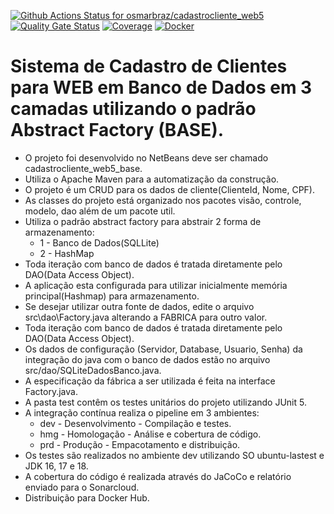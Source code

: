 [![Github Actions Status for osmarbraz/cadastrocliente_web5](https://github.com/osmarbraz/cadastrocliente_web5_base/workflows/Integra%C3%A7%C3%A3o%20continua%20de%20Java%20com%20Maven/badge.svg)](https://github.com/osmarbraz/cadastrocliente_web5_base/actions) 
[![Quality Gate Status](https://sonarcloud.io/api/project_badges/measure?project=osmarbraz_cadastrocliente_web5_base&metric=alert_status)](https://sonarcloud.io/summary/new_code?id=osmarbraz_cadastrocliente_web5_base)
[![Coverage](https://sonarcloud.io/api/project_badges/measure?project=osmarbraz_cadastrocliente_web5_base&metric=coverage)](https://sonarcloud.io/component_measures?id=osmarbraz_cadastrocliente_web5_base&metric=coverage)
[![Docker](https://img.shields.io/badge/Docker-image-brightgreen)](https://hub.docker.com/r/osmarbraz/cadastrocliente_web5_base)

# Sistema de Cadastro de Clientes para WEB em Banco de Dados em 3 camadas utilizando o padrão Abstract Factory (BASE).
 - O projeto foi desenvolvido no NetBeans deve ser chamado cadastrocliente_web5_base.<br>
 - Utiliza o Apache Maven para a automatização da construção.<br>
 - O projeto é um CRUD para os dados de cliente(ClienteId, Nome, CPF).
 - As classes do projeto está organizado nos pacotes visão, controle, modelo, dao além de um pacote util.<br>
 - Utiliza o padrão abstract factory para abstrair 2 forma de armazenamento:
	- 1 - Banco de Dados(SQLLite)
	- 2 - HashMap	
 - Toda iteração com banco de dados é tratada diretamente pelo DAO(Data Access Object).<br>
 - A aplicação esta configurada para utilizar inicialmente memória principal(Hashmap) para armazenamento.
 - Se desejar utilizar outra fonte de dados, edite o arquivo src\dao\Factory.java alterando a FABRICA para outro valor.
 - Toda iteração com banco de dados é tratada diretamente pelo DAO(Data Access Object).<br>
 - Os dados de configuração (Servidor, Database, Usuario, Senha) da integração do java com o banco de dados estão no arquivo src/dao/SQLiteDadosBanco.java.<br>
 - A especificação da fábrica a ser utilizada é feita na interface Factory.java. 
 - A pasta test contêm os testes unitários do projeto utilizando JUnit 5.<br> 
 - A integração contínua realiza o pipeline em 3 ambientes:
    - dev - Desenvolvimento - Compilação e testes.
    - hmg - Homologação - Análise e cobertura de código.
    - prd - Produção - Empacotamento e distribuição. 
- Os testes são realizados no ambiente dev utilizando SO ubuntu-lastest e JDK 16, 17 e 18.<br>
 - A cobertura do código é realizada através do JaCoCo e relatório enviado para o Sonarcloud.<br>
 - Distribuição para Docker Hub.
 
